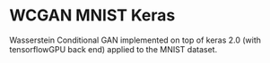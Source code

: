 # WCGAN MNIST Keras
Wasserstein Conditional GAN implemented on top of keras 2.0 (with tensorflowGPU back end) applied to the MNIST dataset.
